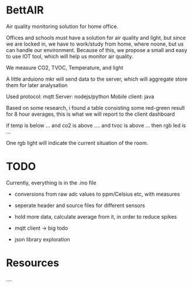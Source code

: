 # BettAIR

Air quality monitoring solution for home office.

Offices and schools must have a solution for air quality and light, but since we are locked in, we have to work/study from home, where noone, but us can handle our environment. Because of this, we propose a small and easy to use IOT tool, which will help us monitor air quality.


We measure CO2, TVOC, Temperature, and light

A little arduiono mkr will send data to the server, which will aggregate store them for later analysation

Used protocol: mqtt
Server: nodejs/python
Mobile client: java

Based on some research, i found a table consisting some red-green result for 8 hour averages, this is what we will report to the client dashboard

if temp is below ... and co2 is above .... and tvoc is above ... then rgb led is ...

One rgb light will indicate the current situation of the room.

# TODO

Currently, everything is in the .ino file 

- conversions from raw adc values to ppm/Celsius etc, with measures 
- seperate header and source files for different sensors
- hold more data, calculate average from it, in order to reduce spikes

- mqtt client  -> big todo
- json library exploration

# Resources 
....
